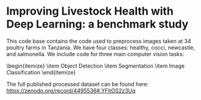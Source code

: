 # Improving Livestock Health with Deep Learning: a benchmark study

This code base contains the code used to preprocess images taken at 34 poultry farms in Tanzania. We have four classes: healthy, cocci, newcastle, and salmonella. We include code for three main computer vision tasks: 

\begin{itemize} 
	\item Object Detection 
	\item Segmentation 
	\item Image Classification
\end{itemize}


The full published processed dataset can be found here: https://zenodo.org/record/4495536#.YFltOS2z3Uq
